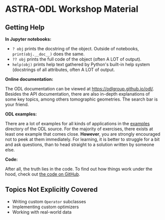 # ASTRA-ODL Workshop Material

## Getting Help

**In Jupyter notebooks:**

  * `? obj` prints the docstring of the object. Outside of notebooks, `print(obj.__doc__)` does the same.
  * `?? obj` prints the full code of the object (often A LOT of output).
  * `help(obj)` prints help text gathered by Python's built-in help system (docstrings of all attributes, often A LOT of output.

**Online documentation:**

The ODL documentation can be viewed at https://odlgroup.github.io/odl/.
Besides the API documentation, there are also in-depth explanations of some key topics, among others tomographic geometries.
The search bar is your friend.

**ODL examples:**

There are a lot of examples for all kinds of applications in the [examples](https://github.com/odlgroup/odl/tree/master/examples) directory of the ODL source.
For the majority of exercises, there exists at least one example that comes close. **However**, you are strongly encouraged not to peek at them immediately.
For learning, it is better to struggle for a bit and ask questions, than to head straight to a solution written by someone else.

**Code:**

After all, the truth lies in the code. To find out how things work under the hood, check out [the code on GitHub](https://github.com/odlgroup/odl).

## Topics Not Explicitly Covered

* Writing custom `Operator` subclasses
* Implementing custom optimizers
* Working with real-world data

